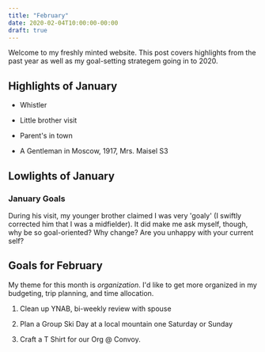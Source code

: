 ```yaml
---
title: "February"
date: 2020-02-04T10:00:00-00:00
draft: true
---
```

Welcome to my freshly minted website. This post covers highlights from the past year as well as my goal-setting strategem going in to 2020.

## Highlights of January

- Whistler

- Little brother visit

- Parent's in town

- A Gentleman in Moscow, 1917, Mrs. Maisel S3

## Lowlights of January

### January Goals

During his visit, my younger brother claimed I was very 'goaly' (I swiftly corrected him that I was a midfielder). It did make me ask myself, though, why be so goal-oriented? Why change? Are you unhappy with your current self?

## Goals for February

My theme for this month is _organization_. I'd like to get more organized in my budgeting, trip planning, and time allocation.

1. Clean up YNAB, bi-weekly review with spouse

2. Plan a Group Ski Day at a local mountain one Saturday or Sunday

3. Craft a T Shirt for our Org @ Convoy.

